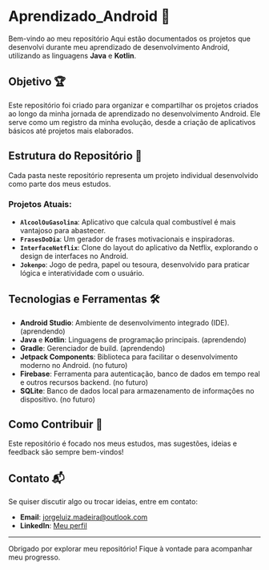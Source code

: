 # Aprendizado_Android 📱

Bem-vindo ao meu repositório
Aqui estão documentados os projetos que desenvolvi durante meu aprendizado de desenvolvimento Android, utilizando as linguagens **Java** e **Kotlin**.

## Objetivo 🏆

Este repositório foi criado para organizar e compartilhar os projetos criados ao longo da minha jornada de aprendizado no desenvolvimento Android. Ele serve como um registro da minha evolução, desde a criação de aplicativos básicos até projetos mais elaborados.

## Estrutura do Repositório 📂

Cada pasta neste repositório representa um projeto individual desenvolvido como parte dos meus estudos.  

### Projetos Atuais:
- **`AlcoolOuGasolina`**: Aplicativo que calcula qual combustível é mais vantajoso para abastecer.
- **`FrasesDoDia`**: Um gerador de frases motivacionais e inspiradoras.
- **`InterfaceNetflix`**: Clone do layout do aplicativo da Netflix, explorando o design de interfaces no Android.
- **`Jokenpo`**: Jogo de pedra, papel ou tesoura, desenvolvido para praticar lógica e interatividade com o usuário.

## Tecnologias e Ferramentas 🛠️

- **Android Studio**: Ambiente de desenvolvimento integrado (IDE). (aprendendo)
- **Java** e **Kotlin**: Linguagens de programação principais. (aprendendo)
- **Gradle**: Gerenciador de build. (aprendendo)
- **Jetpack Components**: Biblioteca para facilitar o desenvolvimento moderno no Android. (no futuro)
- **Firebase**: Ferramenta para autenticação, banco de dados em tempo real e outros recursos backend. (no futuro)
- **SQLite**: Banco de dados local para armazenamento de informações no dispositivo. (no futuro)
  
## Como Contribuir 🤝

Este repositório é focado nos meus estudos, mas sugestões, ideias e feedback são sempre bem-vindos!  

## Contato 📬

Se quiser discutir algo ou trocar ideias, entre em contato:  
- **Email**: jorgeluiz.madeira@outlook.com  
- **LinkedIn**: [Meu perfil](https://www.linkedin.com/in/jorge-luiz-madeira/)

---

Obrigado por explorar meu repositório! Fique à vontade para acompanhar meu progresso.
